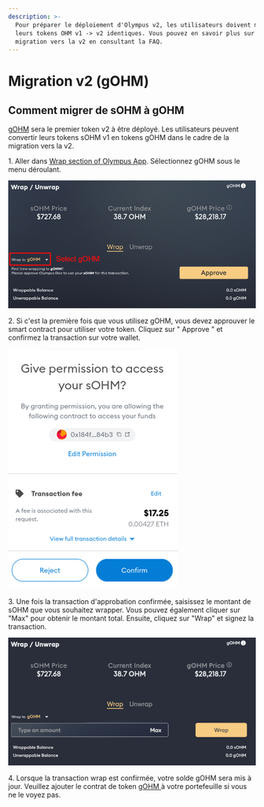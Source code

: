 ```yaml
---
description: >-
  Pour préparer le déploiement d'Olympus v2, les utilisateurs doivent migrer
  leurs tokens OHM v1 -> v2 identiques. Vous pouvez en savoir plus sur la
  migration vers la v2 en consultant la FAQ.
---
```


# Migration v2 (gOHM)

## Comment migrer de sOHM à gOHM

[gOHM](../contracts/tokens.md#gohm) sera le premier token v2 à être déployé. Les utilisateurs peuvent convertir leurs tokens sOHM v1 en tokens gOHM dans le cadre de la migration vers la v2.

1\. Aller dans [Wrap section of Olympus App](https://app.olympusdao.finance/#/wrap). Sélectionnez gOHM sous le menu déroulant.

![Sélectionnez gOHM](<../.gitbook/assets/v2 1.png>)

2\. Si c'est la première fois que vous utilisez gOHM, vous devez approuver le smart contract pour utiliser votre token. Cliquez sur " Approve " et confirmez la transaction sur votre wallet.

![Approuvez le token](<../.gitbook/assets/v2 2.png>)

3\. Une fois la transaction d'approbation confirmée, saisissez le montant de sOHM que vous souhaitez wrapper. Vous pouvez également cliquer sur "Max" pour obtenir le montant total. Ensuite, cliquez sur "Wrap" et signez la transaction.

![Saisissez le montant en sOHM](<../.gitbook/assets/v2 3.png>)

4\. Lorsque la transaction wrap est confirmée, votre solde gOHM sera mis à jour. Veuillez ajouter le contrat de token [gOHM ](../contracts/tokens.md#gohm)à votre portefeuille si vous ne le voyez pas.
